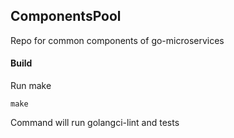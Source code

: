 ## ComponentsPool

Repo for common components of go-microservices 

#### Build

Run make

```shell
make
```

Command will run golangci-lint and tests